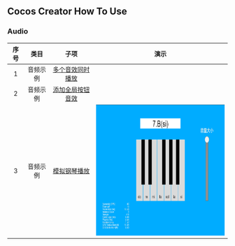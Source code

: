 ## Cocos Creator How To Use

### Audio
| 序号 | 类目 | 子项 | 演示 |
| :---: | :---: | :---: | :---: |
| 1 | 音频示例 | [多个音效同时播放](https://github.com/yeshao2069/CocosCreatorHowToUse/tree/v3.0.x/Audio/Creator3.0.0_PlayOneShot)  |   |
| 2 | 音频示例 | [添加全局按钮音效](https://github.com/yeshao2069/CocosCreatorHowToUse/tree/v3.0.x/Audio/Creator3.0.0_AddGlobalButtonSound)  |   |
| 3 | 音频示例 | [模拟钢琴播放](https://github.com/yeshao2069/CocosCreatorHowToUse/tree/v3.0.x/Audio/Creator3.0.0_PianoPlay) |  <div align=center><img src="../image/202203/2022030211.png" width="400" height="300" /></div> | 